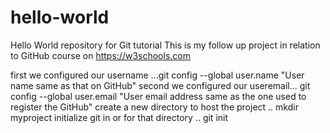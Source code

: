 # hello-world
Hello World repository for Git tutorial
This is my follow up project in relation to GitHub course on https://w3schools.com

first we configured our username ...git config --global user.name "User name same as that on GitHub"
second we configured our useremail... git config --global user.email "User email address same as the one used to register the GitHub"
create a new directory to host the project .. mkdir myproject
initialize git in or for that directory .. git init


